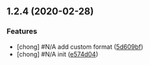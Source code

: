 ## 1.2.4 (2020-02-28)


### Features

* [chong] #N/A add custom format ([5d609bf](https://github.com/chongqiangchen/custom-git-commit-msg-sample/commit/5d609bfa2d50bb74c332b6e5f9126c37179dcecf))
* [chong] #N/A init ([e574d04](https://github.com/chongqiangchen/custom-git-commit-msg-sample/commit/e574d04cde219c5a507ef56316878fa223fe7f6c))



